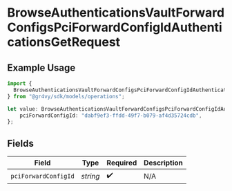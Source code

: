 # BrowseAuthenticationsVaultForwardConfigsPciForwardConfigIdAuthenticationsGetRequest

## Example Usage

```typescript
import {
  BrowseAuthenticationsVaultForwardConfigsPciForwardConfigIdAuthenticationsGetRequest,
} from "@gr4vy/sdk/models/operations";

let value: BrowseAuthenticationsVaultForwardConfigsPciForwardConfigIdAuthenticationsGetRequest = {
    pciForwardConfigId: "dabf9ef3-ffdd-49f7-b079-af4d35724cdb",
};
```

## Fields

| Field                | Type                 | Required             | Description          |
| -------------------- | -------------------- | -------------------- | -------------------- |
| `pciForwardConfigId` | *string*             | :heavy_check_mark:   | N/A                  |